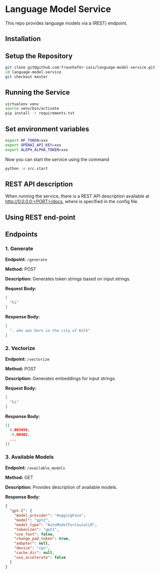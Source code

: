 # Language Model Service
This repo provides language models via a (REST) endpoint.

## Installation

## Setup the Repository

```bash
git clone git@github.com:fraunhofer-iais/language-model-service.git
cd language-model-service
git checkout master
```
## Running the Service
```bash
virtualenv venv
source venv/bin/activate
pip install -r requirements.txt
```

## Set environment variables
```bash
export HF_TOKEN=xxx
export OPENAI_API_KEY=xxx
export ALEPH_ALPHA_TOKEN=xxx
```

Now you can start the service using the command 
```bash
python -m src.start
```

## REST API description
When running the service, there is a REST API description available at http://0.0.0.0:<PORT>/docs, where <PORT> is specified in the config file.

## Using REST end-point

## Endpoints

### 1. Generate

**Endpoint:** `/generate`

**Method:** POST

**Description:** Generates token strings based on input strings.

**Request Body:**
```json
[
  "hi"
]
```

**Response Body:**
```json
[
  ", who was born in the city of Kolk"
]
```

### 2. Vectorize

**Endpoint:** `/vectorize`

**Method:** POST

**Description:** Generates embeddings for input strings.

**Request Body:**
```json
[
  "hi"
]
```

**Response Body:**
```json
[[
  0.003456,
  -0.00402,
  ...
]]
```

### 3. Available Models

**Endpoint:** `/available_models`

**Method:** GET

**Description:** Provides description of available models.

**Response Body:**
```json
{
  "gpt-2": {
    "model_provider": "HuggingFace",
    "model": "gpt2",
    "model_type": "AutoModelForCausalLM",
    "tokenizer": "gpt2",
    "use_fast": false,
    "change_pad_token": true,
    "adapter": null,
    "device": "cpu",
    "cache_dir": null,
    "use_accelerate": false
  }
}
```